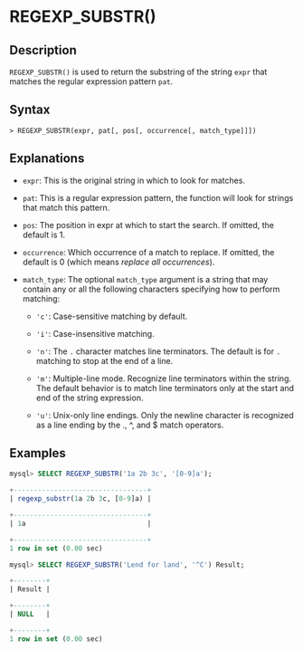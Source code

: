 # **REGEXP_SUBSTR()**

## **Description**

`REGEXP_SUBSTR()` is used to return the substring of the string `expr` that matches the regular expression pattern `pat`.

## **Syntax**

```
> REGEXP_SUBSTR(expr, pat[, pos[, occurrence[, match_type]]])
```

## Explanations

- `expr`: This is the original string in which to look for matches.

- `pat`: This is a regular expression pattern, the function will look for strings that match this pattern.

- `pos`: The position in expr at which to start the search. If omitted, the default is 1.

- `occurrence`: Which occurrence of a match to replace. If omitted, the default is 0 (which means *replace all occurrences*).

- `match_type`: The optional `match_type` argument is a string that may contain any or all the following characters specifying how to perform matching:

    + `'c'`: Case-sensitive matching by default.

    + `'i'`: Case-insensitive matching.

    + `'n'`: The `.` character matches line terminators. The default is for `.` matching to stop at the end of a line.

    + `'m'`: Multiple-line mode. Recognize line terminators within the string. The default behavior is to match line terminators only at the start and end of the string expression.

    + `'u'`: Unix-only line endings. Only the newline character is recognized as a line ending by the ., ^, and $ match operators.

## **Examples**

```SQL
mysql> SELECT REGEXP_SUBSTR('1a 2b 3c', '[0-9]a');

+---------------------------------+
| regexp_substr(1a 2b 3c, [0-9]a) |

+---------------------------------+
| 1a                              |

+---------------------------------+
1 row in set (0.00 sec)

mysql> SELECT REGEXP_SUBSTR('Lend for land', '^C') Result;

+--------+
| Result |

+--------+
| NULL   |

+--------+
1 row in set (0.00 sec)
```
